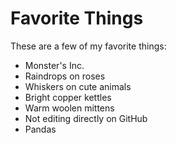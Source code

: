 # Favorite Things

These are a few of my favorite things:

- Monster's Inc.
- Raindrops on roses
- Whiskers on cute animals
- Bright copper kettles
- Warm woolen mittens
- Not editing directly on GitHub
- Pandas
